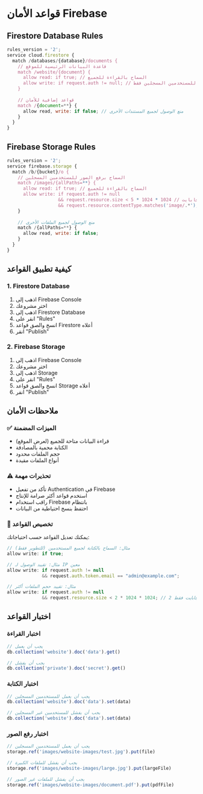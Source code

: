 # قواعد الأمان Firebase

## Firestore Database Rules

```javascript
rules_version = '2';
service cloud.firestore {
  match /databases/{database}/documents {
    // قاعدة البيانات الرئيسية للموقع
    match /website/{document} {
      allow read: if true; // السماح بالقراءة للجميع
      allow write: if request.auth != null; // السماح بالكتابة للمستخدمين المسجلين فقط
    }
    
    // قواعد إضافية للأمان
    match /{document=**} {
      allow read, write: if false; // منع الوصول لجميع المستندات الأخرى
    }
  }
}
```

## Firebase Storage Rules

```javascript
rules_version = '2';
service firebase.storage {
  match /b/{bucket}/o {
    // السماح برفع الصور للمستخدمين المسجلين
    match /images/{allPaths=**} {
      allow read: if true; // السماح بالقراءة للجميع
      allow write: if request.auth != null 
                   && request.resource.size < 5 * 1024 * 1024 // أقل من 5 ميجابايت
                   && request.resource.contentType.matches('image/.*'); // صور فقط
    }
    
    // منع الوصول لجميع الملفات الأخرى
    match /{allPaths=**} {
      allow read, write: if false;
    }
  }
}
```

## كيفية تطبيق القواعد

### 1. Firestore Database
1. اذهب إلى Firebase Console
2. اختر مشروعك
3. اذهب إلى Firestore Database
4. انقر على "Rules"
5. انسخ والصق قواعد Firestore أعلاه
6. انقر "Publish"

### 2. Firebase Storage
1. اذهب إلى Firebase Console
2. اختر مشروعك
3. اذهب إلى Storage
4. انقر على "Rules"
5. انسخ والصق قواعد Storage أعلاه
6. انقر "Publish"

## ملاحظات الأمان

### ✅ الميزات المضمنة
- قراءة البيانات متاحة للجميع (لعرض الموقع)
- الكتابة محمية بالمصادقة
- حجم الملفات محدود
- أنواع الملفات مقيدة

### ⚠️ تحذيرات مهمة
- تأكد من تفعيل Authentication في Firebase
- استخدم قواعد أكثر صرامة للإنتاج
- راقب استخدام Firebase بانتظام
- احتفظ بنسخ احتياطية من البيانات

### 🔧 تخصيص القواعد
يمكنك تعديل القواعد حسب احتياجاتك:

```javascript
// مثال: السماح بالكتابة لجميع المستخدمين (للتطوير فقط)
allow write: if true;

// مثال: تقييد الوصول لـ IP معين
allow write: if request.auth != null 
             && request.auth.token.email == "admin@example.com";

// مثال: تقييد حجم الملفات أكثر
allow write: if request.auth != null 
             && request.resource.size < 2 * 1024 * 1024; // 2 ميجابايت فقط
```

## اختبار القواعد

### اختبار القراءة
```javascript
// يجب أن يعمل
db.collection('website').doc('data').get()

// يجب أن يفشل
db.collection('private').doc('secret').get()
```

### اختبار الكتابة
```javascript
// يجب أن يعمل للمستخدمين المسجلين
db.collection('website').doc('data').set(data)

// يجب أن يفشل للمستخدمين غير المسجلين
db.collection('website').doc('data').set(data)
```

### اختبار رفع الصور
```javascript
// يجب أن يعمل للمستخدمين المسجلين
storage.ref('images/website-images/test.jpg').put(file)

// يجب أن يفشل للملفات الكبيرة
storage.ref('images/website-images/large.jpg').put(largeFile)

// يجب أن يفشل للملفات غير الصور
storage.ref('images/website-images/document.pdf').put(pdfFile)
``` 